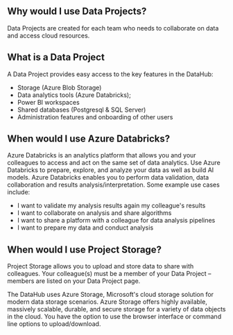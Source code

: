 ## Why would I use Data Projects?

Data Projects are created for each team who needs to collaborate on data and access cloud resources.

## What is a Data Project

A Data Project provides easy access to the key features in the DataHub:
- Storage (Azure Blob Storage)
- Data analytics tools (Azure Databricks); 
- Power BI workspaces
- Shared databases (Postgresql & SQL Server)
- Administration features and onboarding of other users

## When would I use Azure Databricks?

Azure Databricks is an analytics platform that allows you and your colleagues to access and act on the same set of data analytics. Use Azure Databricks to prepare, explore, and analyze your data as well as build AI models. Azure Databricks enables you to perform data validation, data collaboration and results analysis/interpretation. Some example use cases include:

- I want to validate my analysis results again my colleague's results
- I want to collaborate on analysis and share algorithms
- I want to share a platform with a colleague for data analysis pipelines
- I want to prepare my data and conduct analysis

## When would I use Project Storage?

Project Storage allows you to upload and store data to share with colleagues. Your colleague(s) must be a member of your Data Project – members are listed on your Data Project page.

The DataHub uses Azure Storage, Microsoft's cloud storage solution for modern data storage scenarios. Azure Storage offers highly available, massively scalable, durable, and secure storage for a variety of data objects in the cloud. You have the option to use the browser interface or command line options to upload/download.
